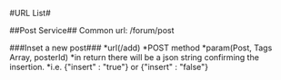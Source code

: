 #URL List#

##Post Service##
Common url: /forum/post

###Inset a new post###
*url(/add)
*POST method
*param(Post, Tags Array, posterId)
*in return there will be a json string confirming the insertion. 
*i.e. {"insert" : "true"} or {"insert" : "false"}